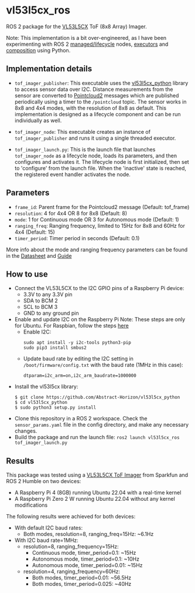 # vl53l5cx_ros
ROS 2 package for the [VL53L5CX](https://www.sparkfun.com/products/18642) ToF (8x8 Array) Imager. 

Note: This implementation is a bit over-engineered, as I have been experimenting with ROS 2 [managed/lifecycle](https://design.ros2.org/articles/node_lifecycle.html) nodes, [executors](https://docs.ros.org/en/humble/Concepts/About-Executors.html#executors) and [composition](https://github.com/ros2/examples/blob/rolling/rclpy/executors/examples_rclpy_executors/composed.py) using Python.

## Implementation details

* ```tof_imager_publisher```: This executable uses the [vl53l5cx_python](https://github.com/Abstract-Horizon/vl53l5cx_python/tree/main) library to access sensor data over I2C. Distance measurements from the sensor are converted to [Pointcloud2](https://docs.ros2.org/foxy/api/sensor_msgs/msg/PointCloud.html) messages which are published periodically using a timer to the ```/pointcloud``` topic. The sensor works in 8x8 and 4x4 modes, with the resolution of 8x8 as default. This implementation is designed as a lifecycle component and can be run individually as well.
* ```tof_imager_node```: This executable creates an instance of ```tof_imager_publisher``` and runs it using a single threaded executor. 

* ```tof_imager_launch.py```: This is the launch file that launches ```tof_imager_node``` as a  lifecycle node, loads its parameters, and then configures and activates it. The lifecycle node is first initialized, then set to 'configure' from the launch file. When the 'inactive' state is reached, the registered event handler activates the node.

## Parameters

* ```frame_id```: Parent frame for the Pointcloud2 message (Default: tof_frame)
* ```resolution```: 4 for 4x4 OR 8 for 8x8 (Default: 8)
* ```mode```: 1 for Continuous mode OR 3 for Autonomous mode (Default: 1)
* ```ranging_freq```: Ranging frequency, limited to 15Hz for 8x8 and 60Hz for 4x4 (Default: 15)
* ```timer_period```: Timer period in seconds (Default: 0.1)

More info about the mode and ranging frequency parameters can be found in the [Datasheet](https://www.st.com/resource/en/datasheet/vl53l5cx.pdf) and [Guide](https://www.st.com/resource/en/user_manual/um2884-a-guide-to-using-the-vl53l5cx-multizone-timeofflight-ranging-sensor-with-wide-field-of-view-ultra-lite-driver-uld-stmicroelectronics.pdf)

## How to use

* Connect the VL53L5CX to the I2C GPIO pins of a Raspberry Pi device:
  * 3.3V to any 3.3V pin
  * SDA to BCM 2
  * SCL to BCM 3
  * GND to any ground pin
* Enable and update I2C on the Raspberry Pi
  Note: These steps are only for Ubuntu. For Raspbian, follow the steps [here](https://github.com/pimoroni/vl53l5cx-python)
  * Enable I2C:
    ```
    sudo apt install -y i2c-tools python3-pip
    sudo pip3 install smbus2
    ```
  * Update baud rate by editing the I2C setting in ```/boot/firmware/config.txt``` with the baud rate (1MHz in this case):
    ```
    dtparam=i2c_arm=on,i2c_arm_baudrate=1000000
* Install the vl53l5cx library:
  ```
  $ git clone https://github.com/Abstract-Horizon/vl53l5cx_python
  $ cd vl53l5cx_python
  $ sudo python3 setup.py install
  ```
* Clone this repository in a ROS 2 workspace. Check the ```sensor_params.yaml``` file in the config directory, and make any necessary changes.
* Build the package and run the launch file: ```ros2 launch vl53l5cx_ros tof_imager_launch.py```

## Results

This package was tested using a [VL53L5CX ToF Imager](https://www.sparkfun.com/products/18642) from Sparkfun and ROS 2 Humble on two devices:
* A Raspberry Pi 4 (8GB) running Ubuntu 22.04 with a real-time kernel
* A Raspberry Pi Zero 2 W running Ubuntu 22.04 without any kernel modifications

The following results were achieved for both devices:
* With default I2C baud rates:
  * Both modes, resolution=8, ranging_freq=15Hz: ~6.1Hz
* With I2C baud rate=1MHz:
  * resolution=8, ranging_frequency=15Hz:
    * Continuous mode, timer_period=0.1: ~15Hz
    * Autonomous mode, timer_period=0.1: ~10Hz
    * Autonomous mode, timer_period=0.01: ~15Hz
  * resolution=4, ranging_frequency=60Hz:
    * Both modes, timer_period=0.01: ~56.5Hz
    * Both modes, timer_period=0.025: ~40Hz
